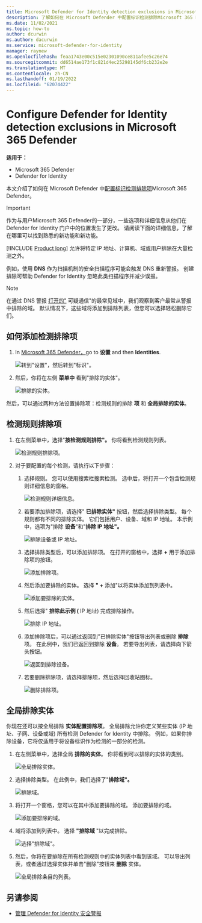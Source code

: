 ```yaml
---
title: Microsoft Defender for Identity detection exclusions in Microsoft 365 Defender
description: 了解如何在 Microsoft Defender 中配置标识检测排除Microsoft 365 Defender。
ms.date: 11/02/2021
ms.topic: how-to
author: dcurwin
ms.author: dacurwin
ms.service: microsoft-defender-for-identity
manager: raynew
ms.openlocfilehash: feaa1743e00c515e02301090ce811afee5c26e74
ms.sourcegitcommit: dd6514ae173f1c821d4ec25298145df6cb232e2e
ms.translationtype: MT
ms.contentlocale: zh-CN
ms.lasthandoff: 01/19/2022
ms.locfileid: "62074422"
---
```

# <a name="configure-defender-for-identity-detection-exclusions-in-microsoft-365-defender"></a>Configure Defender for Identity detection exclusions in Microsoft 365 Defender

**适用于：**

- Microsoft 365 Defender
- Defender for Identity

本文介绍了如何在 Microsoft Defender 中[配置标识](/defender-for-identity)[检测排除项](/microsoft-365/security/defender/overview-security-center)Microsoft 365 Defender。

> [!IMPORTANT]
> 作为与用户Microsoft 365 Defender的一部分，一些选项和详细信息从他们在 Defender for Identity 门户中的位置发生了更改。 请阅读下面的详细信息，了解在哪里可以找到熟悉的新功能和新功能。

[!INCLUDE [Product long](includes/product-long.md)] 允许将特定 IP 地址、计算机、域或用户排除在大量检测之外。

例如，使用 **DNS** 作为扫描机制的安全扫描程序可能会触发 DNS 重新警报。 创建排除可帮助 Defender for Identity 忽略此类扫描程序并减少误报。

>[!NOTE]
>在通过 DNS 警报 [打开的"](/defender-for-identity/exfiltration-alerts#suspicious-communication-over-dns-external-id-2031) 可疑通信"的最常见域中，我们观察到客户最常从警报中排除的域。 默认情况下，这些域将添加到排除列表，但您可以选择轻松删除它们。

## <a name="how-to-add-detection-exclusions"></a>如何添加检测排除项

1. In [Microsoft 365 Defender，](https://security.microsoft.com/)go to **设置** and then **Identities**.

    ![转到"设置"，然后转到"标识"。](../../media/defender-identity/settings-identities.png)

1. 然后，你将在左侧 **菜单中** 看到"排除的实体"。

    ![排除的实体。](../../media/defender-identity/excluded-entities.png)

然后，可以通过两种方法设置排除项：检测规则的排除 **项** 和 **全局排除的实体**。

## <a name="exclusions-by-detection-rule"></a>检测规则排除项

1. 在左侧菜单中，选择"**按检测规则排除"。** 你将看到检测规则列表。

    ![检测规则排除项。](../../media/defender-identity/exclusions-by-detection-rule.png)

1. 对于要配置的每个检测，请执行以下步骤：

    1. 选择规则。 您可以使用搜索栏搜索检测。 选中后，将打开一个包含检测规则详细信息的窗格。

        ![检测规则详细信息。](../../media/defender-identity/detection-rule-details.png)

    1. 若要添加排除项，请选择" **已排除实体"** 按钮，然后选择排除类型。 每个规则都有不同的排除实体。 它们包括用户、设备、域和 IP 地址。 本示例中，选项为"排除 **设备**"和"**排除 IP 地址"。**

        ![排除设备或 IP 地址。](../../media/defender-identity/exclude-devices-or-ip-addresses.png)

    1. 选择排除类型后，可以添加排除项。 在打开的窗格中，选择 **+** 用于添加排除项的按钮。

        ![添加排除项。](../../media/defender-identity/add-exclusion.png)

    1. 然后添加要排除的实体。 选择 **" +** 添加"以将实体添加到列表中。

        ![添加要排除的实体。](../../media/defender-identity/add-excluded-entity.png)

    1. 然后选择" **排除此示例 (** IP 地址) 完成排除操作。

        ![排除 IP 地址。](../../media/defender-identity/exclude-ip-addresses.png)

    1. 添加排除项后，可以通过返回到"已排除实体"按钮导出列表或删除 **排除** 项。 在此例中，我们已返回到排除 **设备**。 若要导出列表，请选择向下箭头按钮。

        ![返回到排除设备。](../../media/defender-identity/return-to-exclude-devices.png)

    1. 若要删除排除项，请选择排除项，然后选择回收站图标。

        ![删除排除项。](../../media/defender-identity/delete-exclusion.png)

## <a name="global-excluded-entities"></a>全局排除实体

你现在还可以按全局排除 **实体配置排除项**。 全局排除允许你定义某些实体 (IP 地址、子网、设备或域) 所有检测 Defender for Identity 中排除。 例如，如果你排除设备，它将仅适用于将设备标识作为检测的一部分的检测。

1. 在左侧菜单中，选择全局 **排除的实体**。 你将看到可以排除的实体的类别。

    ![全局排除实体。](../../media/defender-identity/global-excluded-entities.png)

1. 选择排除类型。 在此例中，我们选择了"**排除域"。**

    ![排除域。](../../media/defender-identity/exclude-domains.png)

1. 将打开一个窗格，您可以在其中添加要排除的域。 添加要排除的域。

    ![添加要排除的域。](../../media/defender-identity/add-excluded-domain.png)

1. 域将添加到列表中。 选择 **"排除域** "以完成排除。

    ![选择"排除域"。](../../media/defender-identity/select-exclude-domains.png)

1. 然后，你将在要排除在所有检测规则中的实体列表中看到该域。 可以导出列表，或者通过选择实体并单击"删除"按钮来 **删除** 实体。

    ![全局排除条目的列表。](../../media/defender-identity/global-excluded-entries-list.png)

## <a name="see-also"></a>另请参阅

- [管理 Defender for Identity 安全警报](manage-security-alerts.md)

